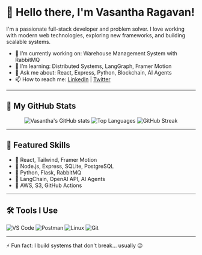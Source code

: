 # 👋 Hello there, I'm Vasantha Ragavan!

I'm a passionate full-stack developer and problem solver. I love working with modern web technologies, exploring new frameworks, and building scalable systems.

- 🔭 I’m currently working on: Warehouse Management System with RabbitMQ  
- 🌱 I’m learning: Distributed Systems, LangGraph, Framer Motion  
- 💬 Ask me about: React, Express, Python, Blockchain, AI Agents  
- 📫 How to reach me: [LinkedIn](https://www.linkedin.com/in/yourprofile) | [Twitter](https://twitter.com/yourprofile)

---

## 🚀 My GitHub Stats

<p align="center">
  <img src="https://github-readme-stats.vercel.app/api?username=vasantha-ragavan&show_icons=true&theme=radical" alt="Vasantha's GitHub stats" />
  <img src="https://github-readme-stats.vercel.app/api/top-langs/?username=vasantha-ragavan&layout=compact&theme=radical" alt="Top Languages" />
  <img src="https://github-readme-streak-stats.herokuapp.com?user=vasantha-ragavan&theme=radical" alt="GitHub Streak" />
</p>

---

## 🧠 Featured Skills
- 🔹 React, Tailwind, Framer Motion  
- 🔹 Node.js, Express, SQLite, PostgreSQL  
- 🔹 Python, Flask, RabbitMQ  
- 🔹 LangChain, OpenAI API, AI Agents  
- 🔹 AWS, S3, GitHub Actions

---

## 🛠 Tools I Use
![VS Code](https://img.shields.io/badge/VS%20Code-007ACC?style=flat-square&logo=visual-studio-code&logoColor=white)
![Postman](https://img.shields.io/badge/Postman-FF6C37?style=flat-square&logo=postman&logoColor=white)
![Linux](https://img.shields.io/badge/Linux-FCC624?style=flat-square&logo=linux&logoColor=black)
![Git](https://img.shields.io/badge/Git-F05032?style=flat-square&logo=git&logoColor=white)

---

⚡ Fun fact: I build systems that don't break... usually 😉
